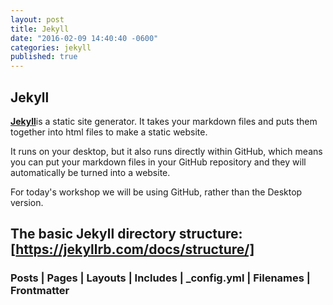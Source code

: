 ```yaml
---
layout: post
title: Jekyll
date: "2016-02-09 14:40:40 -0600"
categories: jekyll
published: true
---
```




## Jekyll

[**Jekyll**](https://jekyllrb.com/)is a static site generator. It takes your markdown files and puts them together into html files to make a static website.

It runs on your desktop, but it also runs directly within GitHub, which means you can put your markdown files in your GitHub repository and they will automatically be turned into a website.

For today's workshop we will be using GitHub, rather than the Desktop version.

## The basic Jekyll directory structure: [https://jekyllrb.com/docs/structure/]

### Posts | Pages | Layouts | Includes | \_config.yml | Filenames | Frontmatter
